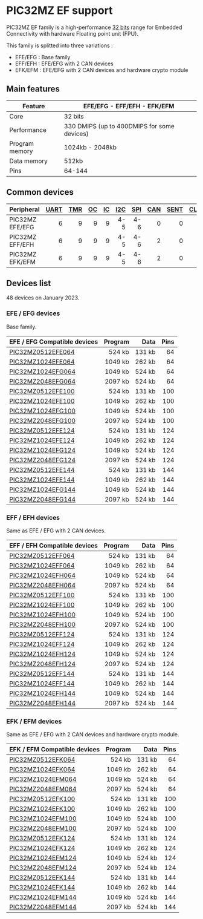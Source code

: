 # PIC32MZ EF support

PIC32MZ EF family is a high-performance [32 bits](../pic32/README.md) range for Embedded Connectivity with hardware Floating point unit (FPU).

This family is splitted into three variations :

* EFE/EFG : Base family
* EFF/EFH : EFE/EFG with 2 CAN devices
* EFK/EFM : EFE/EFG with 2 CAN devices and hardware crypto module

## Main features

|Feature|EFE/EFG - EFF/EFH - EFK/EFM|
|-------|------|
|Core|32 bits|
|Performance|330 DMIPS (up to 400DMIPS for some devices)|
|Program memory|1024kb - 2048kb|
|Data memory|512kb|
|Pins|64-144|

## Common devices

|Peripheral      |[UART][1]|[TMR][2] |[OC][3]  |[IC][4]  |[I2C][5] |[SPI][6] |[CAN][7] |[SENT][8]|[CLC][9] |[QEI][10] |[PWM][11] |[MCCP][12]|[SCCP][12]|
|:---------------|--------:|--------:|--------:|--------:|--------:|--------:|--------:|--------:|--------:|---------:|---------:|---------:|---------:|
|PIC32MZ EFE/EFG |        6|        9|        9|        9|      4-5|      4-6|        0|        0|        0|         0|         0|         0|         0|
|PIC32MZ EFF/EFH |        6|        9|        9|        9|      4-5|      4-6|        2|        0|        0|         0|         0|         0|         0|
|PIC32MZ EFK/EFM |        6|        9|        9|        9|      4-5|      4-6|        2|        0|        0|         0|         0|         0|         0|

[1]: ../../driver/uart/README.md
[2]: ../../driver/timer/README.md
[3]: ../../driver/oc/README.md
[4]: ../../driver/ic/README.md
[5]: ../../driver/i2c/README.md
[6]: ../../driver/spi/README.md
[7]: ../../driver/can/README.md
[8]: ../../driver/sent/README.md
[9]: ../../driver/clc/README.md
[10]: ../../driver/qei/README.md
[11]: ../../driver/pwm/README.md
[12]: ../../driver/ccp/README.md

## Devices list

48 devices on January 2023.

### EFE / EFG devices

Base family.

|EFE / EFG Compatible devices|Program|Data|Pins|
|---------|--:|--:|--:|
|[PIC32MZ0512EFE064](http://microchip.com/wwwproducts/en/PIC32MZ0512EFE064)| 524 kb| 131 kb| 64|
|[PIC32MZ1024EFE064](http://microchip.com/wwwproducts/en/PIC32MZ1024EFE064)|1049 kb| 262 kb| 64|
|[PIC32MZ1024EFG064](http://microchip.com/wwwproducts/en/PIC32MZ1024EFG064)|1049 kb| 524 kb| 64|
|[PIC32MZ2048EFG064](http://microchip.com/wwwproducts/en/PIC32MZ2048EFG064)|2097 kb| 524 kb| 64|
|[PIC32MZ0512EFE100](http://microchip.com/wwwproducts/en/PIC32MZ0512EFE100)| 524 kb| 131 kb|100|
|[PIC32MZ1024EFE100](http://microchip.com/wwwproducts/en/PIC32MZ1024EFE100)|1049 kb| 262 kb|100|
|[PIC32MZ1024EFG100](http://microchip.com/wwwproducts/en/PIC32MZ1024EFG100)|1049 kb| 524 kb|100|
|[PIC32MZ2048EFG100](http://microchip.com/wwwproducts/en/PIC32MZ2048EFG100)|2097 kb| 524 kb|100|
|[PIC32MZ0512EFE124](http://microchip.com/wwwproducts/en/PIC32MZ0512EFE124)| 524 kb| 131 kb|124|
|[PIC32MZ1024EFE124](http://microchip.com/wwwproducts/en/PIC32MZ1024EFE124)|1049 kb| 262 kb|124|
|[PIC32MZ1024EFG124](http://microchip.com/wwwproducts/en/PIC32MZ1024EFG124)|1049 kb| 524 kb|124|
|[PIC32MZ2048EFG124](http://microchip.com/wwwproducts/en/PIC32MZ2048EFG124)|2097 kb| 524 kb|124|
|[PIC32MZ0512EFE144](http://microchip.com/wwwproducts/en/PIC32MZ0512EFE144)| 524 kb| 131 kb|144|
|[PIC32MZ1024EFE144](http://microchip.com/wwwproducts/en/PIC32MZ1024EFE144)|1049 kb| 262 kb|144|
|[PIC32MZ1024EFG144](http://microchip.com/wwwproducts/en/PIC32MZ1024EFG144)|1049 kb| 524 kb|144|
|[PIC32MZ2048EFG144](http://microchip.com/wwwproducts/en/PIC32MZ2048EFG144)|2097 kb| 524 kb|144|

### EFF / EFH devices

Same as EFE / EFG with 2 CAN devices.

|EFF / EFH Compatible devices|Program|Data|Pins|
|---------|--:|--:|--:|
|[PIC32MZ0512EFF064](http://microchip.com/wwwproducts/en/PIC32MZ0512EFF064)| 524 kb| 131 kb| 64|
|[PIC32MZ1024EFF064](http://microchip.com/wwwproducts/en/PIC32MZ1024EFF064)|1049 kb| 262 kb| 64|
|[PIC32MZ1024EFH064](http://microchip.com/wwwproducts/en/PIC32MZ1024EFH064)|1049 kb| 524 kb| 64|
|[PIC32MZ2048EFH064](http://microchip.com/wwwproducts/en/PIC32MZ2048EFH064)|2097 kb| 524 kb| 64|
|[PIC32MZ0512EFF100](http://microchip.com/wwwproducts/en/PIC32MZ0512EFF100)| 524 kb| 131 kb|100|
|[PIC32MZ1024EFF100](http://microchip.com/wwwproducts/en/PIC32MZ1024EFF100)|1049 kb| 262 kb|100|
|[PIC32MZ1024EFH100](http://microchip.com/wwwproducts/en/PIC32MZ1024EFH100)|1049 kb| 524 kb|100|
|[PIC32MZ2048EFH100](http://microchip.com/wwwproducts/en/PIC32MZ2048EFH100)|2097 kb| 524 kb|100|
|[PIC32MZ0512EFF124](http://microchip.com/wwwproducts/en/PIC32MZ0512EFF124)| 524 kb| 131 kb|124|
|[PIC32MZ1024EFF124](http://microchip.com/wwwproducts/en/PIC32MZ1024EFF124)|1049 kb| 262 kb|124|
|[PIC32MZ1024EFH124](http://microchip.com/wwwproducts/en/PIC32MZ1024EFH124)|1049 kb| 524 kb|124|
|[PIC32MZ2048EFH124](http://microchip.com/wwwproducts/en/PIC32MZ2048EFH124)|2097 kb| 524 kb|124|
|[PIC32MZ0512EFF144](http://microchip.com/wwwproducts/en/PIC32MZ0512EFF144)| 524 kb| 131 kb|144|
|[PIC32MZ1024EFF144](http://microchip.com/wwwproducts/en/PIC32MZ1024EFF144)|1049 kb| 262 kb|144|
|[PIC32MZ1024EFH144](http://microchip.com/wwwproducts/en/PIC32MZ1024EFH144)|1049 kb| 524 kb|144|
|[PIC32MZ2048EFH144](http://microchip.com/wwwproducts/en/PIC32MZ2048EFH144)|2097 kb| 524 kb|144|

### EFK / EFM devices

Same as EFE / EFG with 2 CAN devices and hardware crypto module.

|EFK / EFM Compatible devices|Program|Data|Pins|
|---------|--:|--:|--:|
|[PIC32MZ0512EFK064](http://microchip.com/wwwproducts/en/PIC32MZ0512EFK064)| 524 kb| 131 kb| 64|
|[PIC32MZ1024EFK064](http://microchip.com/wwwproducts/en/PIC32MZ1024EFK064)|1049 kb| 262 kb| 64|
|[PIC32MZ1024EFM064](http://microchip.com/wwwproducts/en/PIC32MZ1024EFM064)|1049 kb| 524 kb| 64|
|[PIC32MZ2048EFM064](http://microchip.com/wwwproducts/en/PIC32MZ2048EFM064)|2097 kb| 524 kb| 64|
|[PIC32MZ0512EFK100](http://microchip.com/wwwproducts/en/PIC32MZ0512EFK100)| 524 kb| 131 kb|100|
|[PIC32MZ1024EFK100](http://microchip.com/wwwproducts/en/PIC32MZ1024EFK100)|1049 kb| 262 kb|100|
|[PIC32MZ1024EFM100](http://microchip.com/wwwproducts/en/PIC32MZ1024EFM100)|1049 kb| 524 kb|100|
|[PIC32MZ2048EFM100](http://microchip.com/wwwproducts/en/PIC32MZ2048EFM100)|2097 kb| 524 kb|100|
|[PIC32MZ0512EFK124](http://microchip.com/wwwproducts/en/PIC32MZ0512EFK124)| 524 kb| 131 kb|124|
|[PIC32MZ1024EFK124](http://microchip.com/wwwproducts/en/PIC32MZ1024EFK124)|1049 kb| 262 kb|124|
|[PIC32MZ1024EFM124](http://microchip.com/wwwproducts/en/PIC32MZ1024EFM124)|1049 kb| 524 kb|124|
|[PIC32MZ2048EFM124](http://microchip.com/wwwproducts/en/PIC32MZ2048EFM124)|2097 kb| 524 kb|124|
|[PIC32MZ0512EFK144](http://microchip.com/wwwproducts/en/PIC32MZ0512EFK144)| 524 kb| 131 kb|144|
|[PIC32MZ1024EFK144](http://microchip.com/wwwproducts/en/PIC32MZ1024EFK144)|1049 kb| 262 kb|144|
|[PIC32MZ1024EFM144](http://microchip.com/wwwproducts/en/PIC32MZ1024EFM144)|1049 kb| 524 kb|144|
|[PIC32MZ2048EFM144](http://microchip.com/wwwproducts/en/PIC32MZ2048EFM144)|2097 kb| 524 kb|144|
